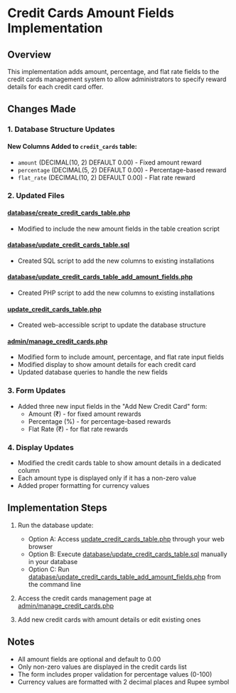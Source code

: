 # Credit Cards Amount Fields Implementation

## Overview
This implementation adds amount, percentage, and flat rate fields to the credit cards management system to allow administrators to specify reward details for each credit card offer.

## Changes Made

### 1. Database Structure Updates

#### New Columns Added to `credit_cards` table:
- `amount` (DECIMAL(10, 2) DEFAULT 0.00) - Fixed amount reward
- `percentage` (DECIMAL(5, 2) DEFAULT 0.00) - Percentage-based reward
- `flat_rate` (DECIMAL(10, 2) DEFAULT 0.00) - Flat rate reward

### 2. Updated Files

#### [database/create_credit_cards_table.php](file:///c:/xampp/htdocs/kmt/database/create_credit_cards_table.php)
- Modified to include the new amount fields in the table creation script

#### [database/update_credit_cards_table.sql](file:///c:/xampp/htdocs/kmt/database/update_credit_cards_table.sql)
- Created SQL script to add the new columns to existing installations

#### [database/update_credit_cards_table_add_amount_fields.php](file:///c:/xampp/htdocs/kmt/database/update_credit_cards_table_add_amount_fields.php)
- Created PHP script to add the new columns to existing installations

#### [update_credit_cards_table.php](file:///c:/xampp/htdocs/kmt/update_credit_cards_table.php)
- Created web-accessible script to update the database structure

#### [admin/manage_credit_cards.php](file:///c:/xampp/htdocs/kmt/admin/manage_credit_cards.php)
- Modified form to include amount, percentage, and flat rate input fields
- Modified display to show amount details for each credit card
- Updated database queries to handle the new fields

### 3. Form Updates
- Added three new input fields in the "Add New Credit Card" form:
  - Amount (₹) - for fixed amount rewards
  - Percentage (%) - for percentage-based rewards
  - Flat Rate (₹) - for flat rate rewards

### 4. Display Updates
- Modified the credit cards table to show amount details in a dedicated column
- Each amount type is displayed only if it has a non-zero value
- Added proper formatting for currency values

## Implementation Steps

1. Run the database update:
   - Option A: Access [update_credit_cards_table.php](file:///c:/xampp/htdocs/kmt/update_credit_cards_table.php) through your web browser
   - Option B: Execute [database/update_credit_cards_table.sql](file:///c:/xampp/htdocs/kmt/database/update_credit_cards_table.sql) manually in your database
   - Option C: Run [database/update_credit_cards_table_add_amount_fields.php](file:///c:/xampp/htdocs/kmt/database/update_credit_cards_table_add_amount_fields.php) from the command line

2. Access the credit cards management page at [admin/manage_credit_cards.php](file:///c:/xampp/htdocs/kmt/admin/manage_credit_cards.php)

3. Add new credit cards with amount details or edit existing ones

## Notes
- All amount fields are optional and default to 0.00
- Only non-zero values are displayed in the credit cards list
- The form includes proper validation for percentage values (0-100)
- Currency values are formatted with 2 decimal places and Rupee symbol